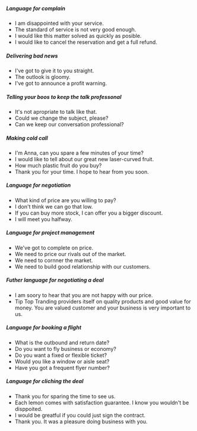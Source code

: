##### Language for complain
* I am disappointed with your service.
* The standard of service is not very good enough.
* I would like this matter solved as quickly as posible.
* I would like to cancel the reservation and get a full refund.

##### Delivering bad news
* I've got to give it to you straight.
* The outlook is gloomy.
* I've got to announce a profit warning.

##### Telling your boos to keep the talk professonal
* It's not apropriate to talk like that.
* Could we change the subject, please?
* Can we keep our conversation professional?

##### Making cold call
* I'm Anna, can you spare a few minutes of your time?
* I would like to tell about our great new laser-curved fruit.
* How much plastic fruit do you buy?
* Thank you for your time. I hope to hear from you soon.

##### Language for negotiation
* What kind of price are you willing to pay?
* I don't think we can go that low.
* If you can buy more stock, I can offer you a bigger discount.
* I will meet you halfway.

##### Language for project management
* We've got to complete on price.
* We need to price our rivals out of the market.
* We need to cornner the market.
* We need to build good relationship with our customers.

##### Futher language for negotiating a deal
* I am soory to hear that you are not happy with our price.
* Tip Top Tranding providers itself on quality products and good value for money. You are valued customer and your business
  is very important to us.
  
##### Language for booking a flight
* What is the outbound and return date?
* Do you want to fly business or economy?
* Do you want a fixed or flexible ticket?
* Would you like a window or aisle seat?
* Have you got a frequent flyer number?

##### Language for cliching the deal
* Thank you for sparing the time to see us.
* Each lemon comes with satisfaction guarantee. I know you wouldn't be disppoited.
* I would be greatful if you could just sign the contract.
* Thank you. It was a pleasure doing business with you.

